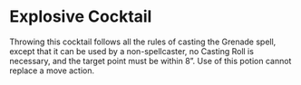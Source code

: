 # Explosive Cocktail
Throwing this cocktail follows all the rules of casting the Grenade spell, except that it can be used by a non-spellcaster, no Casting Roll is necessary, and the target point must be within 8”. Use of this potion cannot replace a move action.
